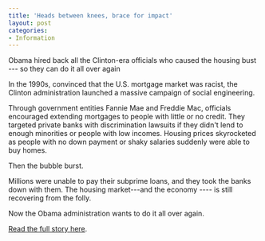 ```yaml
---
title: 'Heads between knees, brace for impact'
layout: post
categories:
- Information
---
```


Obama hired back all the Clinton-era officials who caused the housing bust --- so they can do it all over again  
  
In the 1990s, convinced that the U.S. mortgage market was racist, the Clinton administration launched a massive campaign of social engineering.

Through government entities Fannie Mae and Freddie Mac, officials encouraged extending mortgages to people with little or no credit. They targeted private banks with discrimination lawsuits if they didn't lend to enough minorities or people with low incomes. Housing prices skyrocketed as people with no down payment or shaky salaries suddenly were able to buy homes.

Then the bubble burst.

Millions were unable to pay their subprime loans, and they took the banks down with them. The housing market---and the economy ---- is still recovering from the folly.

Now the Obama administration wants to do it all over again.

[Read the full story here](https://www.vdare.com/posts/as-a-dog-returneth-to-his-vomit).